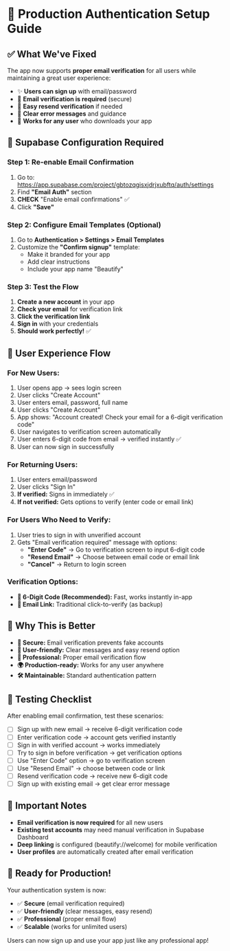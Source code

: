 # 🚀 Production Authentication Setup Guide

## ✅ What We've Fixed

The app now supports **proper email verification** for all users while maintaining a great user experience:

- ✨ **Users can sign up** with email/password
- 📧 **Email verification is required** (secure)
- 🔄 **Easy resend verification** if needed
- 🎯 **Clear error messages** and guidance
- 👥 **Works for any user** who downloads your app

## 🔧 Supabase Configuration Required

### Step 1: Re-enable Email Confirmation

1. Go to: https://app.supabase.com/project/gbtozqgisxjdrjxubftq/auth/settings
2. Find **"Email Auth"** section
3. **CHECK** "Enable email confirmations" ✅
4. Click **"Save"**

### Step 2: Configure Email Templates (Optional)

1. Go to **Authentication > Settings > Email Templates**
2. Customize the **"Confirm signup"** template:
   - Make it branded for your app
   - Add clear instructions
   - Include your app name "Beautify"

### Step 3: Test the Flow

1. **Create a new account** in your app
2. **Check your email** for verification link
3. **Click the verification link** 
4. **Sign in** with your credentials
5. **Should work perfectly!** ✅

## 📱 User Experience Flow

### For New Users:
1. User opens app → sees login screen
2. User clicks "Create Account"
3. User enters email, password, full name
4. User clicks "Create Account"
5. App shows: "Account created! Check your email for a 6-digit verification code"
6. User navigates to verification screen automatically
7. User enters 6-digit code from email → verified instantly ✅
8. User can now sign in successfully

### For Returning Users:
1. User enters email/password
2. User clicks "Sign In"
3. **If verified:** Signs in immediately ✅
4. **If not verified:** Gets options to verify (enter code or email link)

### For Users Who Need to Verify:
1. User tries to sign in with unverified account
2. Gets "Email verification required" message with options:
   - **"Enter Code"** → Go to verification screen to input 6-digit code
   - **"Resend Email"** → Choose between email code or email link
   - **"Cancel"** → Return to login screen

### Verification Options:
- **📱 6-Digit Code (Recommended):** Fast, works instantly in-app
- **🔗 Email Link:** Traditional click-to-verify (as backup)

## 🎯 Why This is Better

- **🔐 Secure:** Email verification prevents fake accounts
- **👥 User-friendly:** Clear messages and easy resend option
- **📧 Professional:** Proper email verification flow
- **🌍 Production-ready:** Works for any user anywhere
- **🛠️ Maintainable:** Standard authentication pattern

## 🧪 Testing Checklist

After enabling email confirmation, test these scenarios:

- [ ] Sign up with new email → receive 6-digit verification code
- [ ] Enter verification code → account gets verified instantly
- [ ] Sign in with verified account → works immediately
- [ ] Try to sign in before verification → get verification options
- [ ] Use "Enter Code" option → go to verification screen
- [ ] Use "Resend Email" → choose between code or link
- [ ] Resend verification code → receive new 6-digit code
- [ ] Sign up with existing email → get clear error message

## 🚨 Important Notes

- **Email verification is now required** for all new users
- **Existing test accounts** may need manual verification in Supabase Dashboard
- **Deep linking** is configured (beautify://welcome) for mobile verification
- **User profiles** are automatically created after email verification

## 🎉 Ready for Production!

Your authentication system is now:
- ✅ **Secure** (email verification required)
- ✅ **User-friendly** (clear messages, easy resend)
- ✅ **Professional** (proper email flow)
- ✅ **Scalable** (works for unlimited users)

Users can now sign up and use your app just like any professional app! 